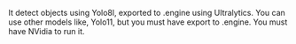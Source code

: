 It detect objects using Yolo8l, exported to .engine using Ultralytics.
You can use other models like, Yolo11, but you must have export to .engine.
You must have NVidia to run it.
